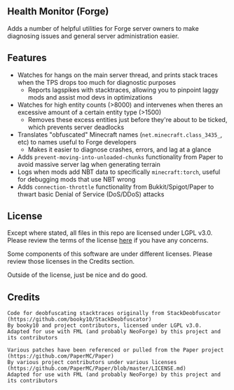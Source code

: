Health Monitor (Forge)
---

Adds a number of helpful utilities for Forge server owners to make diagnosing issues and general server administration easier.

Features
---
- Watches for hangs on the main server thread, and prints stack traces when the TPS drops too much for diagnostic purposes
  - Reports lagspikes with stacktraces, allowing you to pinpoint laggy mods and assist mod devs in optimizations
- Watches for high entity counts (>8000) and intervenes when theres an excessive amount of a certain entity type (>1500)
  - Removes these excess entities just before they're about to be ticked, which prevents server deadlocks
- Translates "obfuscated" Minecraft names (`net.minecraft.class_3435_`, etc) to names useful to Forge developers
  - Makes it easier to diagnose crashes, errors, and lag at a glance
- Adds `prevent-moving-into-unloaded-chunks` functionality from Paper to avoid massive server lag when generating terrain
- Logs when mods add NBT data to specifically `minecraft:torch`, useful for debugging mods that use NBT wrong
- Adds `connection-throttle` functionality from Bukkit/Spigot/Paper to thwart basic Denial of Service (DoS/DDoS) attacks

License
---
Except where stated, all files in this repo are licensed under LGPL v3.0. Please review the terms of the license [here](https://github.com/codeHusky/ForgeHealthMonitor/blob/master/LICENSE) if you have any concerns.

Some components of this software are under different licenses. Please review those licenses in the Credits section.

Outside of the license, just be nice and do good.


Credits
---
```
Code for deobfuscating stacktraces originally from StackDeobfuscator (https://github.com/booky10/StackDeobfuscator)
By booky10 and project contributors, licensed under LGPL v3.0.
Adapted for use with FML (and probably NeoForge) by this project and its contributors
```

```
Various patches have been referenced or pulled from the Paper project (https://github.com/PaperMC/Paper)
By various project contributors under various licenses (https://github.com/PaperMC/Paper/blob/master/LICENSE.md)
Adapted for use with FML (and probably NeoForge) by this project and its contributors
```
